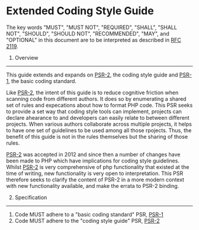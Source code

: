 Extended Coding Style Guide
===========================

The key words "MUST", "MUST NOT", "REQUIRED", "SHALL", "SHALL NOT", "SHOULD",
"SHOULD NOT", "RECOMMENDED", "MAY", and "OPTIONAL" in this document are to be
interpreted as described in [RFC 2119][].

[RFC 2119]: http://tools.ietf.org/html/rfc2119

1. Overview
-----------

This guide extends and expands on [PSR-2][], the coding style guide and
[PSR-1][], the basic coding standard.

Like [PSR-2][], the intent of this guide is to reduce cognitive friction when scanning
code from different authors. It does so by enumerating a shared set of rules and
expecations about how to format PHP code. This PSR seeks to provide a set way that
coding style tools can implement, projects can declare ahearance to and developers
can easily relate to between different projects. When various authors collaborate
across multiple projects, it helps to have one set of guidelines to be used among
all those rpojects. Thus, the benefit of this guide is not in the rules themselves
but the sharing of those rules.

[PSR-2][] was accepted in 2012 and since then a number of changes have been made to PHP
which have implications for coding style guidelines. Whilst [PSR-2] is very comprehensive
of php functionality that existed at the time of writing, new functionality is very
open to interpretation. This PSR therefore seeks to clarify the content of PSR-2 in
a more modern context with new functionality available, and make the errata to PSR-2
binding.

2. Specification
----------------

1. Code MUST adhere to a "basic coding standard" PSR, [PSR-1][]
1. Code MUST adhere to the "coding style guide" PSR, [PSR-2][]

[PSR-2]: http://www.php-fig.org/psr/psr-2/
[PSR-1]: http://www.php-fig.org/psr/psr-1/

